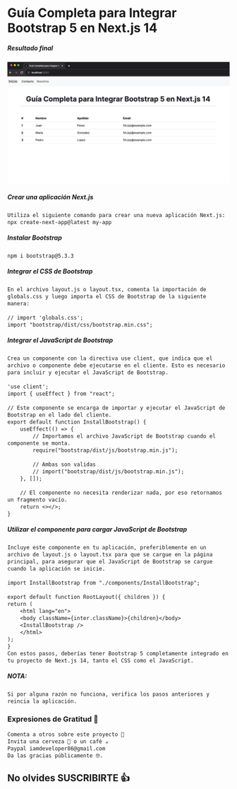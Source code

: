 # Guía Completa para Integrar Bootstrap 5 en Next.js 14

##### Resultado final

![](https://raw.githubusercontent.com/urian121/imagenes-proyectos-github/master/instalar-bootstrap5-en-nextjs.png)

##### Crear una aplicación Next.js

    Utiliza el siguiente comando para crear una nueva aplicación Next.js:
    npx create-next-app@latest my-app

##### Instalar Bootstrap

    npm i bootstrap@5.3.3

##### Integrar el CSS de Bootstrap

    En el archivo layout.js o layout.tsx, comenta la importación de globals.css y luego importa el CSS de Bootstrap de la siguiente manera:

    // import 'globals.css';
    import "bootstrap/dist/css/bootstrap.min.css";

##### Integrar el JavaScript de Bootstrap

    Crea un componente con la directiva use client, que indica que el archivo o componente debe ejecutarse en el cliente. Esto es necesario para incluir y ejecutar el JavaScript de Bootstrap.

    'use client';
    import { useEffect } from "react";

    // Este componente se encarga de importar y ejecutar el JavaScript de Bootstrap en el lado del cliente.
    export default function InstallBootstrap() {
        useEffect(() => {
            // Importamos el archivo JavaScript de Bootstrap cuando el componente se monta.
            require("bootstrap/dist/js/bootstrap.min.js");

            // Ambas son validas
            // import("bootstrap/dist/js/bootstrap.min.js");
        }, []);

        // El componente no necesita renderizar nada, por eso retornamos un fragmento vacío.
        return <></>;
    }

##### Utilizar el componente para cargar JavaScript de Bootstrap

    Incluye este componente en tu aplicación, preferiblemente en un archivo de layout.js o layout.tsx para que se cargue en la página principal, para asegurar que el JavaScript de Bootstrap se cargue cuando la aplicación se inicie.

    import InstallBootstrap from "./components/InstallBootstrap";

    export default function RootLayout({ children }) {
    return (
        <html lang="en">
        <body className={inter.className}>{children}</body>
        <InstallBootstrap />
        </html>
    );
    }
    Con estos pasos, deberías tener Bootstrap 5 completamente integrado en tu proyecto de Next.js 14, tanto el CSS como el JavaScript.

##### NOTA:

    Si por alguna razón no funciona, verifica los pasos anteriores y reincia la aplicación.

### Expresiones de Gratitud 🎁

    Comenta a otros sobre este proyecto 📢
    Invita una cerveza 🍺 o un café ☕
    Paypal iamdeveloper86@gmail.com
    Da las gracias públicamente 🤓.

## No olvides SUSCRIBIRTE 👍
